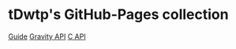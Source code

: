 <!--p align="center">
<img src="assets/images/logo.png" height="90px" alt="Gravity Programming Language" title="Gravity Programming Language">
</p-->

# tDwtp's GitHub-Pages collection

[Guide](/gravity/#/guide/)
[Gravity API](/gravity/#/gapi/)
[C API](/gravity/#/capi/)
